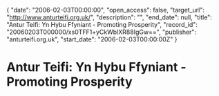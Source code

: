 {
  "date": "2006-02-03T00:00:00", 
  "open_access": false, 
  "target_url": "http://www.anturteifi.org.uk/", 
  "description": "", 
  "end_date": null, 
  "title": "Antur Teifi: Yn Hybu Ffyniant - Promoting Prosperity", 
  "record_id": "20060203T000000/xs0TFF1+yCkWblXR88IgGw==", 
  "publisher": "anturteifi.org.uk", 
  "start_date": "2006-02-03T00:00:00Z"
}

# Antur Teifi: Yn Hybu Ffyniant - Promoting Prosperity

